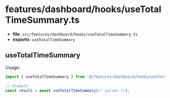 # features/dashboard/hooks/useTotalTimeSummary.ts

- **file**: `src/features/dashboard/hooks/useTotalTimeSummary.ts`
- **exports**: `useTotalTimeSummary`

## useTotalTimeSummary

Usage:

```ts
import { useTotalTimeSummary } from '@/features/dashboard/hooks/useTotalTimeSummary';

// Example
const result = await useTotalTimeSummary(/* params */);
```
